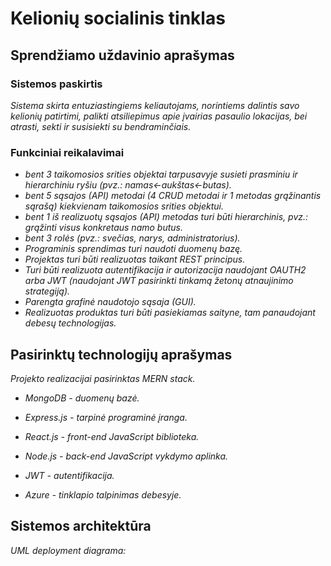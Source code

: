 # Kelionių socialinis tinklas

## Sprendžiamo uždavinio aprašymas

### Sistemos paskirtis

*Sistema skirta entuziastingiems keliautojams, norintiems dalintis savo kelionių patirtimi, palikti atsiliepimus apie įvairias pasaulio lokacijas, bei atrasti, sekti ir susisiekti su bendraminčiais.*

### Funkciniai reikalavimai


* *bent 3 taikomosios srities objektai tarpusavyje susieti prasminiu ir hierarchiniu ryšiu (pvz.: namas<-aukštas<-butas).*
* *bent 5 sąsajos (API) metodai (4 CRUD metodai ir 1 metodas grąžinantis sąrašą) kiekvienam taikomosios srities objektui.*
* *bent 1 iš realizuotų sąsajos (API) metodas turi būti hierarchinis, pvz.: grąžinti visus konkretaus namo butus.*
* *bent 3 rolės (pvz.: svečias, narys, administratorius).*
* *Programinis sprendimas turi naudoti duomenų bazę.*
* *Projektas turi būti realizuotas taikant REST principus.*
* *Turi būti realizuota autentifikacija ir autorizacija naudojant OAUTH2 arba JWT (naudojant JWT pasirinkti tinkamą žetonų atnaujinimo strategiją).*
* *Parengta grafinė naudotojo sąsaja (GUI).*
* *Realizuotas produktas turi būti pasiekiamas saityne, tam panaudojant debesų technologijas.*


## Pasirinktų technologijų aprašymas

*Projekto realizacijai pasirinktas MERN stack.*

* *MongoDB - duomenų bazė.*
* *Express.js - tarpinė programinė įranga.*
* *React.js - front-end JavaScript biblioteka.*
* *Node.js - back-end JavaScript vykdymo aplinka.*

* *JWT - autentifikacija.*
* *Azure - tinklapio talpinimas debesyje.*

## Sistemos architektūra

*UML deployment diagrama:*

